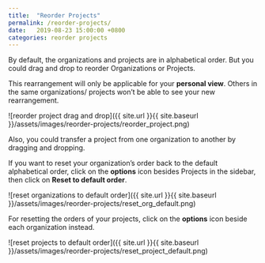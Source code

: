 ```yaml
---
title:  "Reorder Projects"
permalink: /reorder-projects/
date:   2019-08-23 15:00:00 +0800
categories: reorder projects
---
```

By default, the organizations and projects are in alphabetical order. But you could drag and drop to reorder Organizations or Projects. 

This rearrangement will only be applicable for your **personal view**. Others in the same organizations/ projects won’t be able to see your new rearrangement. 

![reorder project drag and drop]({{ site.url }}{{ site.baseurl }}/assets/images/reorder-projects/reorder_project.png)

Also, you could transfer a project from one organization to another by dragging and dropping. 

If you want to reset your organization’s order back to the default alphabetical order, click on the **options** icon besides Projects in the sidebar, then click on **Reset to default order**.  

![reset organizations to default order]({{ site.url }}{{ site.baseurl }}/assets/images/reorder-projects/reset_org_default.png)


For resetting the orders of your projects, click on the **options** icon beside each organization instead. 

![reset projects to default order]({{ site.url }}{{ site.baseurl }}/assets/images/reorder-projects/reset_project_default.png)
